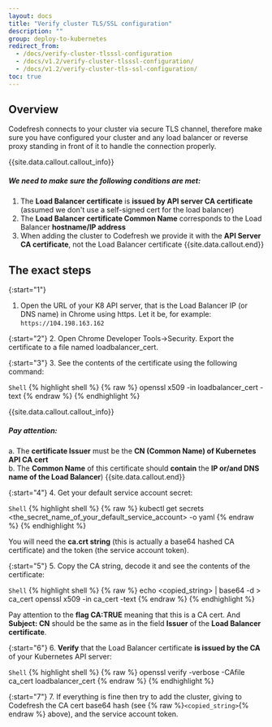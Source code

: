 ```yaml
---
layout: docs
title: "Verify cluster TLS/SSL configuration"
description: ""
group: deploy-to-kubernetes
redirect_from:
  - /docs/verify-cluster-tlsssl-configuration
  - /docs/v1.2/verify-cluster-tlsssl-configuration/
  - /docs/v1.2/verify-cluster-tls-ssl-configuration/
toc: true
---
```


## Overview

Codefresh connects to your cluster via secure TLS channel, therefore make sure you have configured your cluster and any load balancer or reverse proxy standing in front of it to handle the connection properly.

{{site.data.callout.callout_info}}
##### We need to make sure the following conditions are met:

1. The **Load Balancer certificate** is **issued by API server CA certificate** (assumed we don't use a self-signed cert for the load balancer)
2. The **Load Balancer certificate Common Name** corresponds to the Load Balancer **hostname/IP address**
3. When adding the cluster to Codefresh we provide it with the **API Server CA certificate**, not the Load Balancer certificate 
{{site.data.callout.end}}

## The exact steps

{:start="1"}
1. Open the URL of your K8 API server, that is the Load Balancer IP (or DNS name) in Chrome using https. 
   Let it be, for example: ```https://104.198.163.162```

{:start="2"}
2. Open Chrome Developer Tools->Security. Export the certificate to a file named loadbalancer_cert.

{:start="3"}
3. See the contents of the certificate using the following command:

  `Shell`
{% highlight shell %}
{% raw %}
openssl x509 -in loadbalancer_cert -text
{% endraw %}
{% endhighlight %}

{{site.data.callout.callout_info}}
##### Pay attention:

   a. The **certificate Issuer** must be the **CN (Common Name) of Kubernetes API CA cert**<br>
   b. The **Common Name** of this certificate should **contain** the **IP or/and DNS name of the Load Balancer**)
{{site.data.callout.end}}

{:start="4"}
4. Get your default service account secret:

  `Shell`
{% highlight shell %}
{% raw %}
kubectl get secrets <the_secret_name_of_your_default_service_account> -o yaml
{% endraw %}
{% endhighlight %}

You will need the **ca.crt string** (this is actually a base64 hashed CA certificate) and the token (the service account token).

{:start="5"}
5. Copy the CA string, decode it and see the contents of the certificate:

  `Shell`
{% highlight shell %}
{% raw %}
echo <copied_string> | base64 -d > ca_cert
openssl x509 -in ca_cert -text
{% endraw %}
{% endhighlight %}

Pay attention to the **flag CA:TRUE** meaning that this is a CA cert. And **Subject: CN** should be the same as in the field **Issuer** of the **Load Balancer certificate**.

{:start="6"}
6. **Verify** that the Load Balancer certificate **is issued by the CA** of your Kubernetes API server:

  `Shell`
{% highlight shell %}
{% raw %}
openssl verify -verbose -CAfile ca_cert loadbalancer_cert
{% endraw %}
{% endhighlight %}

{:start="7"}
7. If everything is fine then try to add the cluster, giving to Codefresh the CA cert base64 hash (see {% raw %}```<copied_string>```{% endraw %} above), and the service account token.
